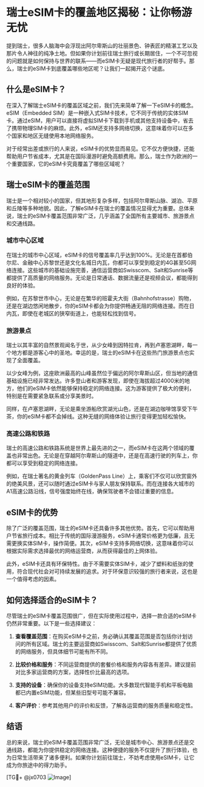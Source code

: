# 瑞士eSIM卡的覆盖地区揭秘：让你畅游无忧

提到瑞士，很多人脑海中会浮现出阿尔卑斯山的壮丽景色、钟表匠的精湛工艺以及那片令人神往的纯净土地。但如果你计划前往瑞士旅行或长期居住，一个不可忽视的问题就是如何保持与世界的联系——而eSIM卡无疑是现代旅行者的好帮手。那么，瑞士的eSIM卡到底覆盖哪些地区呢？让我们一起揭开这个谜底。

## 什么是eSIM卡？

在深入了解瑞士eSIM卡的覆盖区域之前，我们先来简单了解一下eSIM卡的概念。eSIM（Embedded SIM）是一种嵌入式SIM卡技术，它不同于传统的实体SIM卡。通过eSIM，用户可以直接将虚拟SIM卡下载到手机或其他支持设备中，省去了携带物理SIM卡的麻烦。此外，eSIM还支持多网络切换，这意味着你可以在多个国家和地区无缝使用本地网络服务。

对于经常出差或旅行的人来说，eSIM卡的优势显而易见。它不仅方便快捷，还能帮助用户节省成本，尤其是在国际漫游时避免高额费用。那么，瑞士作为欧洲的一个重要国家，它的eSIM卡究竟覆盖了哪些区域呢？

## 瑞士eSIM卡的覆盖范围

瑞士是一个相对较小的国家，但其地形复杂多样，包括阿尔卑斯山脉、湖泊、平原和丘陵等多种地貌。因此，了解eSIM卡在瑞士的覆盖情况显得尤为重要。总体来说，瑞士的eSIM卡覆盖范围非常广泛，几乎涵盖了全国所有主要城市、旅游景点和交通线路。

### 城市中心区域

在瑞士的城市中心区域，eSIM卡的信号覆盖率几乎达到100%。无论是在首都伯尔尼、金融中心苏黎世还是文化名城日内瓦，你都可以享受到稳定的4G甚至5G网络连接。这些城市的基础设施完善，通信运营商如Swisscom、Salt和Sunrise等都提供了高质量的网络服务。无论是日常通话、数据流量还是视频会议，都能得到良好的体验。

例如，在苏黎世市中心，无论是在繁华的班霍夫大街（Bahnhofstrasse）购物，还是在湖边悠闲地散步，你的eSIM卡都会为你提供畅通无阻的网络连接。而在日内瓦，即使在老城区的狭窄街道上，也能轻松找到信号。

### 旅游景点

瑞士以其丰富的自然景观闻名于世，从少女峰到因特拉肯，再到卢塞恩湖畔，每一个地方都是游客心中的圣地。幸运的是，瑞士的eSIM卡在这些热门旅游景点也实现了全面覆盖。

以少女峰为例，这座欧洲最高的山峰虽然位于偏远的阿尔卑斯山区，但当地的通信基础设施已经非常发达。许多登山者和游客发现，即使在海拔超过4000米的地方，他们的eSIM卡依然能够保持稳定的网络连接。这为游客提供了极大的便利，特别是在需要紧急联系或分享美景时。

同样，在卢塞恩湖畔，无论是乘坐游船欣赏湖光山色，还是在湖边咖啡馆享受下午茶，你的eSIM卡都不会掉线。这种无缝的网络体验让旅行变得更加轻松愉快。

### 高速公路和铁路

瑞士的高速公路和铁路系统是世界上最先进的之一，而eSIM卡在这两个领域的覆盖也非常出色。无论是在穿越阿尔卑斯山的隧道中，还是在高速行驶的列车上，你都可以享受到稳定的网络连接。

例如，在瑞士著名的黄金列车（GoldenPass Line）上，乘客们不仅可以欣赏窗外的绝美风景，还可以随时通过eSIM卡与家人朋友保持联系。而在连接各大城市的A1高速公路沿线，信号强度始终在线，确保驾驶者不会错过重要的信息。

## eSIM卡的优势

除了广泛的覆盖范围，瑞士的eSIM卡还具备许多其他优势。首先，它可以帮助用户节省旅行成本。相比于传统的国际漫游服务，eSIM卡通常价格更为低廉，且无需更换实体SIM卡，操作简便。其次，eSIM卡支持多网络切换，这意味着你可以根据实际需求选择最优的网络运营商，从而获得最佳的上网体验。

此外，eSIM卡还具有环保特性。由于不需要实体SIM卡，减少了塑料和纸张的使用，符合现代社会对可持续发展的追求。对于环保意识较强的旅行者来说，这也是一个值得考虑的因素。

## 如何选择适合的eSIM卡？

尽管瑞士的eSIM卡覆盖范围很广，但在实际使用过程中，选择一款合适的eSIM卡仍然非常重要。以下是一些选择建议：

1. **查看覆盖范围**：在购买eSIM卡之前，务必确认其覆盖范围是否包括你计划访问的所有区域。瑞士的主要运营商如Swisscom、Salt和Sunrise都提供了优质的网络服务，但具体细节可能有所不同。

2. **比较价格和服务**：不同运营商提供的套餐价格和服务内容各有差异。建议提前对比多家运营商的方案，选择性价比最高的选项。

3. **支持的设备**：确保你的设备支持eSIM功能。大多数现代智能手机和平板电脑都已内置eSIM功能，但某些旧型号可能不兼容。

4. **客户评价**：参考其他用户的评价和反馈，了解各运营商的服务质量和稳定性。

## 结语

总的来说，瑞士的eSIM卡覆盖范围非常广泛，无论是城市中心、旅游景点还是交通线路，都能为你提供稳定的网络连接。这种便捷的服务不仅提升了旅行体验，也为日常生活带来了诸多便利。如果你计划前往瑞士，不妨考虑使用eSIM卡，让它成为你旅途中的得力助手。

[TG💪+ @jx0703 ![Image](https://github.com/user-attachments/assets/dbca1d08-cadb-493c-b0ec-ad6f7a83f270)]